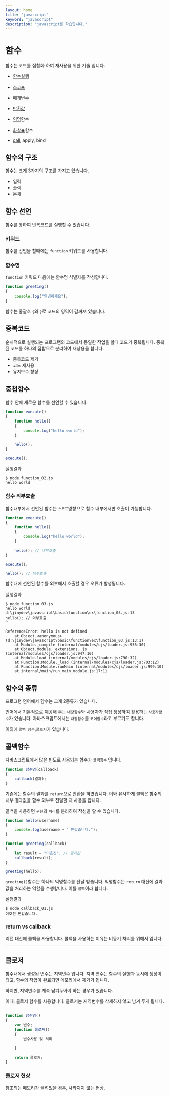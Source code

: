 ```yaml
---
layout: home
title: "javascript"
keyword: "javascript"
description: "javascript를 학습합니다."
---
```


# 함수
함수는 코드를 집합화 하여 재사용을 위한 기술 입니다.

* [함수실행](execute)
* [스코프](scope)
* [매개변수](param)
* [반환값](return)

* [익명](anonymous)함수
* [화살표](arrow)함수

* [call](call), apply, bind

## 함수의 구조
함수는 크게 3가지의 구조를 가지고 있습니다.

* 입력
* 출력
* 본체

## 함수 선언
함수를 통하여 반복코드를 실행할 수 있습니다.

### 키워드
함수를 선언을 할때에는 `function` 키워드를 사용합니다.

### 함수명
`function` 키워드 다음에는 함수명 식별자를 작성합니다.

```javascript
function greeting()
{
    console.log("안녕하세요");
}
```

함수는 줄괄호 `{`와 `}`로 코드의 영역이 감싸져 있습니다.

## 중복코드
순처적으로 실행되는 프로그램의 코드에서 동일한 작업을 할때 코드가 중복됩니다.
중복된 코드를 하나의 집합으로 분리하여 재상용을 합니다.

* 중복코드 제거
* 코드 재사용
* 유지보수 향상

## 중첩함수
함수 안에 새로운 함수를 선언할 수 있습니다.

```javascript
function execute()
{
    function hello()
    {
        console.log("hello world");
    }

    hello();
}

execute();
```


실행결과
```
$ node function_02.js
hello world
```

### 함수 외부호출
함수내부에서 선언된 함수는 `스코프`영향으로 함수 내부에서만 호출이 가능합니다.

```javascript
function execute()
{
    function hello()
    {
        console.log("hello world");
    }

    hello(); // 내부호출
}

execute();

hello(); // 외부호출
```

함수내에 선언된 함수를 외부에서 호출할 경우 오류가 발생됩니다.

실행결과
```
$ node function_03.js
hello world
d:\jinydev\javascript\basic\function\ex\function_03.js:13
hello(); // 외부호출
^

ReferenceError: hello is not defined
    at Object.<anonymous> (d:\jinydev\javascript\basic\function\ex\function_03.js:13:1)
    at Module._compile (internal/modules/cjs/loader.js:936:30)
    at Object.Module._extensions..js (internal/modules/cjs/loader.js:947:10)
    at Module.load (internal/modules/cjs/loader.js:790:32)
    at Function.Module._load (internal/modules/cjs/loader.js:703:12)
    at Function.Module.runMain (internal/modules/cjs/loader.js:999:10)
    at internal/main/run_main_module.js:17:11
```

## 함수의 종류
프로그램 언어에서 함수는 크게 2종류가 있습니다.

언어에서 기본적으로 제공해 주는 `내장함수`와 사용자가 직접 생성하여 활용하는 `사용자함수`가 있습니다. 
자바스크립트에서는 `내장함수`를 `코어함수`라고 부르기도 합니다.

이외에 `콜백 함수`,`클로저`가 있습니다.

## 콜백함수
자바스크립트에서 많은 빈도로 사용되는 함수가 `콜백함수` 입니다.

```javascript
function 함수명(callback)
{
    callback(결과);
}
```

기존에는 함수의 결과를 `return`으로 반환을 하였습니다. 이와 유사하게 
콜백은 함수의 내부 결과값을 함수 외부로 전달할 때 사용을 합니다.

콜백을 사용하면 `구현`과 `처리`를 분리하여 작성을 할 수 있습니다.

```javascript
function hello(username)
{
    console.log(username + " 반갑습니다.");
}

function greeting(callback)
{
    let result = "이호진"; // 결과값
    callback(result);
}

greeting(hello);
```

`greeting()`함수는 하나의 익명함수를 전달 받습니다. 익명함수는 `return` 대신에 결과값을 처리하는 역할을 수행합니다.
이를 `콜백`이라 합니다.

실행결과
```
$ node callback_01.js
이호진 반갑습니다.
```

### return vs callback
리턴 대신에 콜백을 사용합니다.
콜백을 사용하는 이유는 비동기 처리를 위해서 입니다.

---

## 클로저
함수내에서 생성된 변수는 지역변수 입니다.
지역 변수는 함수의 실행과 동시에 생성이되고, 함수의 작업이 완료되면 메모리에서 제거가 됩니다.

하지만, 지역변수를 계속 남겨두어야 하는 경우가 있습니다.

이때, 클로저 함수를 사용합니다. 클로저는 지역변수를 삭제하지 않고 남겨 두게 됩니다.

```javascript

function 함수명()
{
    var 변수;
    function 클로저()
    {
        변수사용 및 처리

    }

    return 클로저;
}
```

### 클로저 현상
참조되는 메모리가 물려있을 경우, 사라지지 않는 현상.




